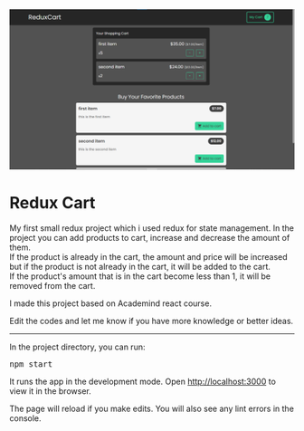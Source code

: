 <div>
  <img src="./src/assets/page.png" />
  <h1>Redux Cart</h1>
  <p>
    My first small redux project which i used redux for state management. In the project you can add products to cart, increase and decrease the amount of them. <br />
    If the product is already in the cart, the amount and price will be increased but if the product is not already in the cart, it will be added to the cart. <br />
    If the product's amount that is in the cart become less than 1, it will be removed from the cart.
  </p>
  <p>
    I made this project based on Academind react course.
  </p>
  <p>
    Edit the codes and let me know if you have more knowledge or better ideas.
  </p>
</div>
<hr />
<div>
  <p>In the project directory, you can run:</p>
  <pre>npm start</pre>
  <p>
    It runs the app in the development mode. Open
    <a href="http://localhost:3000">http://localhost:3000</a> to view it in the
    browser.
  </p>
  <p>
    The page will reload if you make edits. You will also see any lint errors in
    the console.
  </p>
</div>

